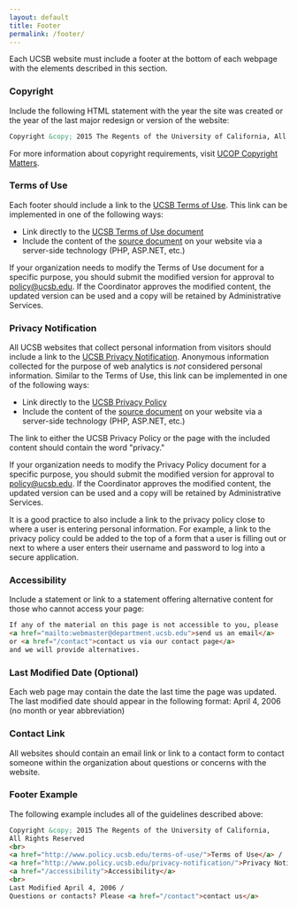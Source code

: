 ```yaml
---
layout: default
title: Footer
permalink: /footer/
---
```


Each UCSB website must include a footer at the bottom of each webpage with the
elements described in this section.

### Copyright

Include the following HTML statement with the year the site was created or the
year of the last major redesign or version of the website:

```html
Copyright &copy; 2015 The Regents of the University of California, All Rights Reserved.
```

For more information about copyright requirements, visit
[UCOP Copyright Matters](http://copyright.universityofcalifornia.edu/).

### Terms of Use

Each footer should include a link to the
[UCSB Terms of Use](http://www.policy.ucsb.edu/terms-of-use/).
This link can be implemented in one of the following ways:

* Link directly to the [UCSB Terms of Use document](http://www.policy.ucsb.edu/terms-of-use/)
* Include the content of the [source document](http://www.policy.ucsb.edu/terms-of-use/) on your website via a server-side technology (PHP, ASP.NET, etc.)

If your organization needs to modify the Terms of Use document for a specific
purpose, you should submit the modified version for approval to
[policy@ucsb.edu](mailto:policy@ucsb.edu). If the Coordinator approves the
modified content, the updated version can be used and a copy will be retained
by Administrative Services.

### Privacy Notification

All UCSB websites that collect personal information from visitors should
include a link to the
[UCSB Privacy Notification](http://www.policy.ucsb.edu/privacy-notification/).
Anonymous information collected for the purpose of web analytics is *not*
considered personal information. Similar to the Terms of Use, this link can be
implemented in one of the following ways:

* Link directly to the [UCSB Privacy Policy](http://www.policy.ucsb.edu/privacy-notification/)
* Include the content of the [source document](http://www.policy.ucsb.edu/privacy-notification/) on your website via a server-side technology (PHP, ASP.NET, etc.)

The link to either the UCSB Privacy Policy or the page with the included
content should contain the word "privacy."

If your organization needs to modify the Privacy Policy document for a specific
purpose, you should submit the modified version for approval to
[policy@ucsb.edu](mailto:policy@ucsb.edu). If the Coordinator approves the
modified content, the updated version can be used and a copy will be retained
by Administrative Services.

It is a good practice to also include a link to the privacy policy close to
where a user is entering personal information. For example, a link to the
privacy policy could be added to the top of a form that a user is filling out
or next to where a user enters their username and password to log into a
secure application.

### Accessibility

Include a statement or link to a statement offering alternative content for
those who cannot access your page:

```html
If any of the material on this page is not accessible to you, please
<a href="mailto:webmaster@department.ucsb.edu">send us an email</a>
or <a href="/contact">contact us via our contact page</a>
and we will provide alternatives.
```

### Last Modified Date (Optional)

Each web page may contain the date the last time the page was updated.
The last modified date should appear in the following format:
April 4, 2006 (no month or year abbreviation)

### Contact Link

All websites should contain an email link or link to a contact form to contact
someone within the organization about questions or concerns with the website.

### Footer Example

The following example includes all of the guidelines described above:

```html
Copyright &copy; 2015 The Regents of the University of California,
All Rights Reserved
<br>
<a href="http://www.policy.ucsb.edu/terms-of-use/">Terms of Use</a> /
<a href="http://www.policy.ucsb.edu/privacy-notification/">Privacy Notification</a> /
<a href="/accessibility">Accessibility</a>
<br>
Last Modified April 4, 2006 /
Questions or contacts? Please <a href="/contact">contact us</a>
```
